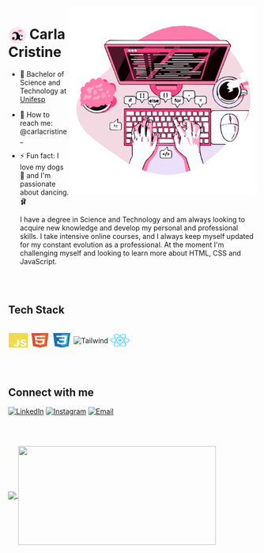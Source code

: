 <img align="right" alt="Developer vector created by storyset - www.freepik.com" height="380" src="https://github.com/ccszanin/ccszanin/blob/main/image.png">

<h1>
    <a href="https://ccszanin.github.io/">
        <img align="center" alt="Logo Carla" width="36px" src="https://github.com/ccszanin/ccszanin/blob/main/favicon.svg"></a>
    <span>Carla Cristine</span>
</h1>

- 🔭 Bachelor of Science and Technology at [Unifesp](https://www.unifesp.br)

- 📌 How to reach me: @carlacristine_ 

- ⚡ Fun fact: I love my dogs 🐶 and I'm passionate about dancing.🩰



    I have a degree in Science and Technology and am always looking to acquire new knowledge and develop my personal and professional skills. I take intensive online courses, and I always keep myself updated for my constant evolution as a professional. At the moment I'm challenging myself and looking to learn more about HTML, CSS and JavaScript.

<br><br>

<h2 align="left">Tech Stack</h2>

<div style="display: inline_block"><br>
   <img align="center" alt="Js" height="30" width="40" src="https://raw.githubusercontent.com/devicons/devicon/master/icons/javascript/javascript-plain.svg">
  <img align="center" alt="HTML" height="30" width="40" src="https://raw.githubusercontent.com/devicons/devicon/master/icons/html5/html5-original.svg">
  <img align="center" alt="CSS" height="30" width="40" src="https://raw.githubusercontent.com/devicons/devicon/master/icons/css3/css3-original.svg">
  <img align="center" alt="Tailwind" height="30" width="40" src="https://upload.wikimedia.org/wikipedia/commons/thumb/d/d5/Tailwind_CSS_Logo.svg/512px-Tailwind_CSS_Logo.svg.png" />
  <img align="center" alt="React" height="30" width="40" src="https://raw.githubusercontent.com/devicons/devicon/master/icons/react/react-original.svg">
</div>


<br><br>



<h2 align="left">Connect with me</h2>

[![LinkedIn](https://img.shields.io/badge/-LinkedIn-000?style=for-the-badge&logo=linkedin&logoColor=FF3F82&color:FFF)](https://www.linkedin.com/in/carla-cristine-ab1a33215/)
[![Instagram](https://img.shields.io/badge/-Instagram-000?style=for-the-badge&logo=instagram&logoColor=FF3F82&color:FFF)](https://www.instagram.com/carlacristine_)
[![Email](https://img.shields.io/badge/-Gmail-000?style=for-the-badge&logo=gmail&logoColor=FF3F82&color:FFF)](mailto:carlacszanin@gmail.com)


<br><br>

<div align="">
  <a href="https://github.com/csszanin">
  <img img width="400px" align ="center" src="https://github-readme-stats.vercel.app/api?username=ccszanin&count_private=true&title_height=25&hide=issues&bg_color=000&title_color=FF3F82&text_color=FFF&border_radius=3&border_color=FF3F82c&icon_color=FF3F82&theme=jolly"/>
  <img img width="400px" height="200px" align ="center" src="https://github-readme-stats.vercel.app/api/top-langs/?username=ccszanin&layout=compact&langs_count=7&bg_color=000&title_color=FF3F82&text_color=FFF&border_radius=3&border_color=FF3F82c&icon_color=FF3F82&theme=jolly"/>
</div>





